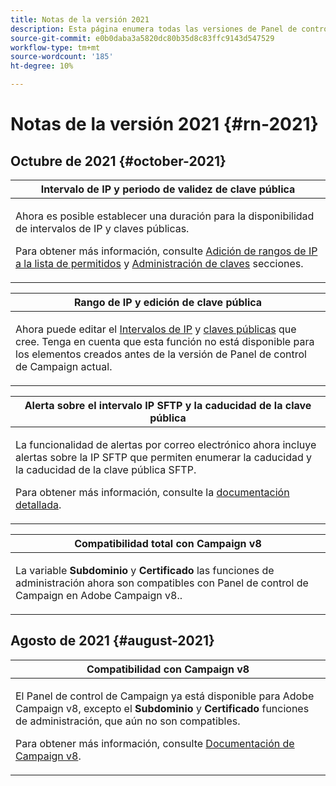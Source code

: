 ```yaml
---
title: Notas de la versión 2021
description: Esta página enumera todas las versiones de Panel de control de Campaign de 2021.
source-git-commit: e0b0daba3a5820dc80b35d8c83ffc9143d547529
workflow-type: tm+mt
source-wordcount: '185'
ht-degree: 10%

---
```


# Notas de la versión 2021 {#rn-2021}

## Octubre de 2021 {#october-2021}

<table>
<thead>
<tr>
<th><strong>Intervalo de IP y periodo de validez de clave pública</strong><br/></th>
</tr>
</thead>
<tbody>
<tr>
<td>
<p>Ahora es posible establecer una duración para la disponibilidad de intervalos de IP y claves públicas. </p><p>Para obtener más información, consulte <a href="../sftp/using/ip-range-allow-listing.md#adding-ip-addresses-allow-list">Adición de rangos de IP a la lista de permitidos</a> y <a href="../sftp/using/key-management.md#installing-ssh-key">Administración de claves</a> secciones.</p>
</td>
</tr>
</tbody>
</table>

<table>
<thead>
<tr>
<th><strong>Rango de IP y edición de clave pública</strong><br/></th>
</tr>
</thead>
<tbody>
<tr>
<td>
<p>Ahora puede editar el <a href="../sftp/using/ip-range-allow-listing.md#editing-ip-ranges">Intervalos de IP</a> y <a href="../sftp/using/key-management.md#editing-public-keys">claves públicas</a> que cree. Tenga en cuenta que esta función no está disponible para los elementos creados antes de la versión de Panel de control de Campaign actual.
</td>
</tr>
</tbody>
</table>

<table>
<thead>
<tr>
<th><strong>Alerta sobre el intervalo IP SFTP y la caducidad de la clave pública</strong><br/></th>
</tr>
</thead>
<tbody>
<tr>
<td>
<p>La funcionalidad de alertas por correo electrónico ahora incluye alertas sobre la IP SFTP que permiten enumerar la caducidad y la caducidad de la clave pública SFTP.</p><p>Para obtener más información, consulte la <a href="../performance-monitoring/using/email-alerting.md">documentación detallada</a>.</p>
</td>
</tr>
</tbody>
</table>

<table>
<thead>
<tr>
<th><strong>Compatibilidad total con Campaign v8</strong><br/></th>
</tr>
</thead>
<tbody>
<tr>
<td>
<p>La variable <strong>Subdominio</strong> y <strong>Certificado</strong> las funciones de administración ahora son compatibles con Panel de control de Campaign en Adobe Campaign v8.</a>.</p>
</td>
</tr>
</tbody>
</table>

## Agosto de 2021 {#august-2021}

<table>
<thead>
<tr>
<th><strong>Compatibilidad con Campaign v8</strong><br/></th>
</tr>
</thead>
<tbody>
<tr>
<td>
<p>El Panel de control de Campaign ya está disponible para Adobe Campaign v8, excepto el <strong>Subdominio</strong> y <strong>Certificado</strong> funciones de administración, que aún no son compatibles.</p><p>Para obtener más información, consulte <a href="https://experienceleague.adobe.com/docs/campaign/campaign-v8/deploy/self-service.html" target="blank">Documentación de Campaign v8</a>.</p>
</td>
</tr>
</tbody>
</table>
